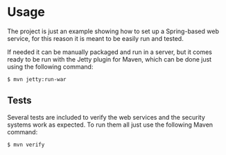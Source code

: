 # Usage

The project is just an example showing how to set up a Spring-based web service, for this reason it is meant to be easily run and tested.

If needed it can be manually packaged and run in a server, but it comes ready to be run with the Jetty plugin for Maven, which can be done just using the following command:

```
$ mvn jetty:run-war
```

## Tests

Several tests are included to verify the web services and the security systems work as expected. To run them all just use the following Maven command:

```
$ mvn verify
```
